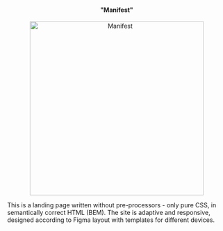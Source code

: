 <div align="center" >
                        <h4 class="slot__title center">"Manifest"</h4>
                        <img alt="Manifest" src="./assets/Manifest.png" width='400' />
                    </div>

This is a landing page written without pre-processors - only pure CSS, in semantically correct HTML (BEM). The site is adaptive and responsive, designed according to Figma layout with templates for different devices.
